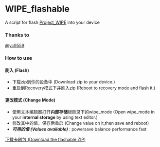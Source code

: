 # WIPE_flashable
A script for flash [Project_WIPE](https://github.com/yc9559/cpufreq-interactive-opt) into your device

### Thanks to
[@yc9559](https://github.com/yc9559)

### How to use
#### 刷入 (Flash)
-   下载zip到你的设备中 
    (Download zip to your device.)
-   重启到Recovery模式下并刷入zip
    (Reboot to recovery mode and flash it.)
#### 更改模式 (Change Mode)
-   使用文本编辑器打开**内部存储**根目录下的wipe_mode
    (Open wipe_mode in your **internal storage** by using text editor.)
-   修改其中的值，保存后重启
    (Change value on it,then save and reboot)
-   ***可用的值 (Values available)*** :
    powersave balance performance fast

[下载卡刷包 (Download the flashable ZIP)](https://github.com/cjybyjk/WIPE_flashable/releases)
